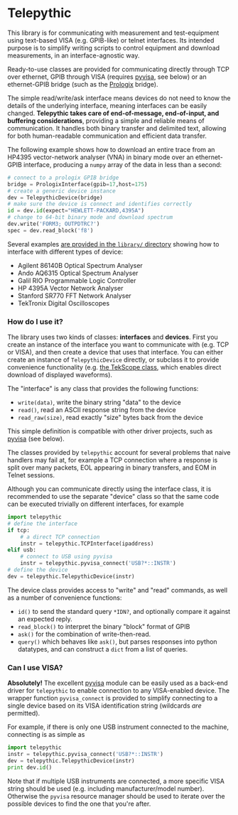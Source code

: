 # Telepythic #

This library is for communicating with measurement and test-equipment using text-based VISA (e.g. GPIB-like) or telnet interfaces. Its intended purpose is to simplify writing scripts to control equipment and download measurements, in an interface-agnostic way.

Ready-to-use classes are provided for communicating directly through TCP over ethernet, GPIB through VISA (requires [pyvisa], see below) or an ethernet-GPIB bridge (such as the [Prologix] bridge).

The simple read/write/ask interface means devices do not need to know the details of the underlying interface, meaning interfaces can be easily changed.
**Telepythic takes care of end-of-message, end-of-input, and buffering considerations**, providing a simple and reliable means of communication.
It handles both binary transfer and delimited text, allowing for both human-readable communication and efficient data transfer.

The following example shows how to download an entire trace from an HP4395 vector-network analyser (VNA) in binary mode over an ethernet-GPIB interface, producing a `numpy` array of the data in less than a second:
```python
# connect to a prologix GPIB bridge
bridge = PrologixInterface(gpib=17,host=175)
# create a generic device instance
dev = TelepythicDevice(bridge)
# make sure the device is connect and identifies correctly
id = dev.id(expect="HEWLETT-PACKARD,4395A")
# change to 64-bit binary mode and download spectrum
dev.write('FORM3; OUTPDTRC?')
spec = dev.read_block('f8')
```

Several examples [are provided in the `library/` directory][library] showing how to interface with different types of device:

* Agilent 86140B Optical Spectrum Analyser
* Ando AQ6315 Optical Spectrum Analyser
* Galil RIO Programmable Logic Controller
* HP 4395A Vector Network Analyser
* Stanford SR770 FFT Network Analyser
* TekTronix Digital Oscilloscopes

   
### How do I use it? ###

The library uses two kinds of classes: **interfaces** and **devices**.
First you create an instance of the interface you want to communicate with (e.g. TCP or VISA), and then create a device that uses that interface.
You can either create an instance of `TelepythicDevice` directly, or subclass it to provide convenience functionality (e.g. [the TekScope class][tekscope], which enables direct download of displayed waveforms).

The "interface" is any class that provides the following functions:

* `write(data)`, write the binary string "data" to the device
* `read()`, read an ASCII response string from the device
* `read_raw(size)`, read exactly "size" bytes back from the device

This simple definition is compatible with other driver projects, such as [pyvisa][pyvisa] (see below).

The classes provided by `telepythic` account for several problems that naive handlers may fail at, for example a TCP connection where a response is split over many packets, EOL appearing in binary transfers, and EOM in Telnet sessions.

Although you can communicate directly using the interface class, it is recommended to use the separate "device" class so that the same code can be executed trivially on different interfaces, for example
```python
import telepythic
# define the interface
if tcp:
    # a direct TCP connection
	instr = telepythic.TCPInterface(ipaddress)
elif usb:
    # connect to USB using pyvisa
    instr = telepythic.pyvisa_connect('USB?*::INSTR')
# define the device
dev = telepythic.TelepythicDevice(instr)
```

The device class provides access to "write" and "read" commands, as well as a number of convenience functions:

* `id()` to send the standard query `*IDN?`, and optionally compare it against an expected reply.
* `read_block()` to interpret the binary "block" format of GPIB
* `ask()` for the combination of write-then-read.
* `query()` which behaves like `ask()`, but parses responses into python datatypes, and can construct a `dict` from a list of queries.



### Can I use VISA? ###

**Absolutely!** The excellent [pyvisa] module can be easily used as a back-end driver for `telepythic` to enable connection to any VISA-enabled device.
The wrapper function `pyvisa_connect` is provided to simplify connecting to a single device based on its VISA identification string (wildcards _are_ permitted).

For example, if there is only one USB instrument connected to the machine, connecting is as simple as
```python
import telepythic
instr = telepythic.pyvisa_connect('USB?*::INSTR')
dev = telepythic.TelepythicDevice(instr)
print dev.id()
```
Note that if multiple USB instruments are connected, a more specific VISA string should be used (e.g. including manufacturer/model number).
Otherwise the `pyvisa` resource manager should be used to iterate over the possible devices to find the one that you're after.

[pyvisa]: http://pyvisa.readthedocs.io/
[prologix]: http://prologix.biz/gpib-ethernet-controller.html
[library]: https://bitbucket.org/martijnj/telepythic/src/default/library/
[tekscope]: https://bitbucket.org/martijnj/telepythic/src/default/library/tekscope.py